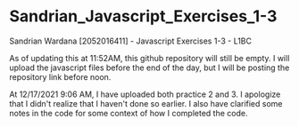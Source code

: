 # Sandrian_Javascript_Exercises_1-3

Sandrian Wardana [2052016411] - Javascript Exercises 1-3 - L1BC

As of updating this at 11:52AM, this github repository will still be empty. I will upload the javascript files before the end of the day, but I will be posting the repository link before noon.

At 12/17/2021 9:06 AM, I have uploaded both practice 2 and 3. I apologize that I didn't realize that I haven't done so earlier. I also have clarified some notes in the code for some context of how I completed the code.
